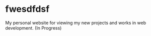 # fwesdfdsf
 My personal website for viewing my new projects and works in web development. (In Progress)
